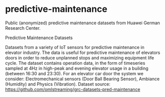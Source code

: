 # predictive-maintenance
Public (anonymized) predictive maintenance datasets from Huawei German Research Center.

Predictive Maintenance Datasets

Datasets from a variety of IoT sensors for predictive maintenance in elevator industry. The data is useful for predictive maintenance of elevators doors in order to reduce unplanned stops and maximizing equipment life cycle.
The dataset contains operation data, in the form of timeseries sampled at 4Hz in high-peak and evening elevator usage in a building (between 16:30 and 23:30). For an elevator car door the system we consider: Electromechanical sensors (Door Ball Bearing Sensor), Ambiance (Humidity) and Physics (Vibration).
Dataset source: https://github.com/omlstreaming/grc-datasets-pred-maintenance
